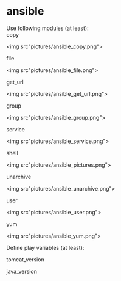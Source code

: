# ansible
Use following modules (at least):  
copy  

<img src"pictures/ansible_copy.png">

file

<img src"pictures/ansible_file.png">

get_url  

<img src"pictures/ansible_get_url.png">

group  

<img src"pictures/ansible_group.png">

service  

<img src"pictures/ansible_service.png">

shell  

<img src"pictures/ansible_pictures.png">

unarchive  

<img src"pictures/ansible_unarchive.png">

user  

<img src"pictures/ansible_user.png">

yum  

<img src"pictures/ansible_yum.png">

Define play variables (at least):  

tomcat_version  

java_version  

